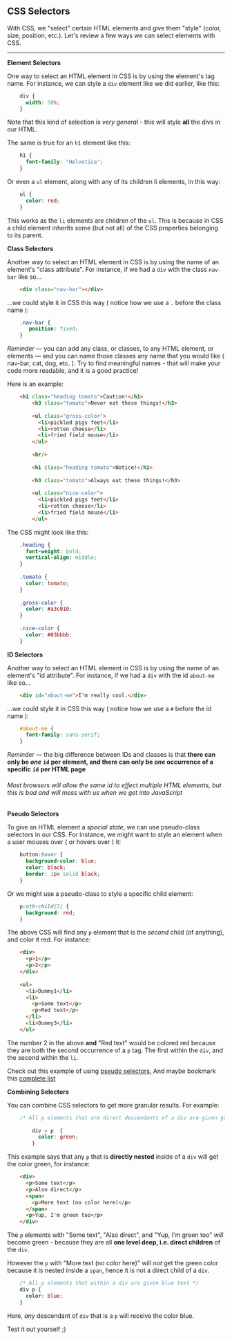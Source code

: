 ## CSS Selectors

With CSS, we "select" certain HTML elements and give them "style" (color, size, position, etc.). Let's review a few ways we can select elements with CSS.

----------
**Element Selectors**

One way to select an HTML element in CSS is by using the element's tag name. For instance, we can style a `div` element like we did earlier, like this:
```css
    div {
      width: 50%;
    }
```
Note that this kind of selection is _very general_ - this will style **all** the divs in our HTML.

The same is true for an `h1` element like this:
```css
    h1 {
      font-family: "Helvetica";
    }
```
Or even a `ul` element, along with any of its children li elements, in this way:
```css
    ul {
      color: red;
    }
```
This works as the `li` elements are children of the `ul`. This is because in CSS a child element inherits some (but not all) of the CSS properties belonging to its parent.

**Class Selectors**

Another way to select an HTML element in CSS is by using the name of an element's "class attribute". For instance, if we had a `div` with the class `nav-bar` like so...

```html
    <div class="nav-bar"></div>
```
...we could style it in CSS this way ( notice how we use a `.` before the class name ):
```css
    .nav-bar {
       position: fixed;
    }
```
_Reminder_ — you can add any class, or classes, to any HTML element, or elements — and you can name those classes any name that you would like ( nav-bar, cat, dog, etc. ). Try to find meaningful names - that will make your code more readable, and it is a good practice!

Here is an example:

 
```html
    <h1 class="heading tomato">Caution!</h1>
        <h3 class="tomato">Never eat these things!</h3>
      
        <ul class="gross-color">
          ﻿<li>pickled pigs feet</li>
          ﻿<li>rotten cheese</li>
          ﻿<li>fried field mouse</li>
        </ul>
              
        <hr/>
              
        <h1 class="heading tomato">Notice!</h1>
              
        <h3 class="tomato">Always eat these things!</h3>
              
        <ul class="nice-color">
          ﻿<li>pickled pigs feet</li>
          ﻿<li>rotten cheese</li>
          ﻿<li>fried field mouse</li>
        </ul>
```
The CSS might look like this:
````css
    .heading {
      font-weight: bold;
      vertical-align: middle;
    }
    
    .tomato {
      color: tomato;
    }
    
    .gross-color {
      color: #a3c010;
    }
    
    .nice-color {
      color: #03bbbb;
    }
````


**ID Selectors**

Another way to select an HTML element in CSS is by using the name of an element's "id attribute". For instance, if we had a `div` with the id `about-me` like so...
```html
    <div id="about-me">I'm really cool.</div>
```
...we could style it in CSS this way ( notice how we use a `#` before the id name ):
```css
    #about-me {
      font-family: sans-serif;
    }
```
_Reminder_ — the big difference between IDs and classes is that **there can only be _one_** **`id`** **per element, and there can only be _one_ occurrence of a specific** **`id`** **per HTML page**

###### Most browsers will allow the same id to effect multiple HTML elements, but this is bad and will mess with us when we get into JavaScript

**Pseudo Selectors**

To give an HTML element a _special state_, we can use pseudo-class selectors in our CSS. For instance, we might want to style an element when a user mouses over ( or hovers over ) it:
```css
    button:hover {
      background-color: blue;
      color: black;
      border: 1px solid black;
    }  
```
Or we might use a pseudo-class to style a specific child element:
```css
    p:nth-child(2) {
      background: red;
    }
```
The above CSS will find any `p` element that is the _second_ child (of anything), and color it red. For instance:
```html
    <div>
      ﻿<p>1</p>
      ﻿<p>2</p>
    ﻿</div>
        
    <ul>
      ﻿<li>Dummy1</li>
      ﻿<li>
        ﻿<p>Some text</p>
        ﻿<p>Red text</p>
      ﻿</li>
      ﻿<li>Dummy3</li>
    ﻿﻿</ul>
```
The number 2 in the above **and** "Red text" would be colored red because they are both the second occurrence of a `p` tag. The first within the `div`, and the second within the `li`.

Check out this example of using [pseudo selectors.](http://codepen.io/amhayslip/pen/OMOzyg) And maybe bookmark this [complete list](https://developer.mozilla.org/en-US/docs/Learn/CSS/Introduction_to_CSS/Pseudo-classes_and_pseudo-elements)

**Combining Selectors**

You can combine CSS selectors to get more granular results. For example:
```css
    /* All p elements that are direct descendants of a div are given green text */
    
        div > p  {
          color: green;
        }
```
This example says that any `p` that is **directly nested** inside of a `div` will get the color green, for instance:
```html
    <div>
      ﻿<p>Some text</p>
      ﻿<p>Also direct</p>
      ﻿<span>
        ﻿<p>More text (no color here)</p>
      ﻿</span>
      ﻿<p>Yup, I'm green too</p>
    ﻿</div>
```
The `p` elements with "Some text", "Also direct", and "Yup, I'm green too" _will_ become green - because they are all **one level deep, i.e. direct children** of the `div`.

However the `p` with "More text (no color here)" will _not_ get the green color because it is nested inside a `span`, hence it is not a direct child of a `div`.
```css
    /* All p elements that within a div are given blue text */
    div p {
      color: blue;
    }
```
Here, _any_ descendant of `div` that is a `p` will receive the color blue.

Test it out yourself ;)
